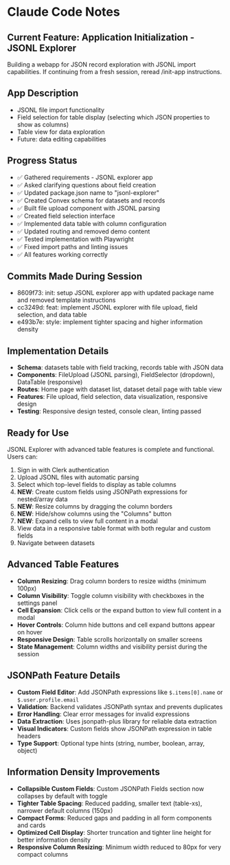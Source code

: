 # Claude Code Notes

## Current Feature: Application Initialization - JSONL Explorer

Building a webapp for JSON record exploration with JSONL import capabilities. If continuing from a fresh session, reread /init-app instructions.

## App Description
- JSONL file import functionality
- Field selection for table display (selecting which JSON properties to show as columns)
- Table view for data exploration
- Future: data editing capabilities

## Progress Status
- ✅ Gathered requirements - JSONL explorer app
- ✅ Asked clarifying questions about field creation
- ✅ Updated package.json name to "jsonl-explorer"
- ✅ Created Convex schema for datasets and records
- ✅ Built file upload component with JSONL parsing
- ✅ Created field selection interface
- ✅ Implemented data table with column configuration
- ✅ Updated routing and removed demo content
- ✅ Tested implementation with Playwright
- ✅ Fixed import paths and linting issues
- ✅ All features working correctly

## Commits Made During Session
- 8609f73: init: setup JSONL explorer app with updated package name and removed template instructions
- cc3249d: feat: implement JSONL explorer with file upload, field selection, and data table
- e493b7e: style: implement tighter spacing and higher information density

## Implementation Details
- **Schema**: datasets table with field tracking, records table with JSON data
- **Components**: FileUpload (JSONL parsing), FieldSelector (dropdown), DataTable (responsive)
- **Routes**: Home page with dataset list, dataset detail page with table view
- **Features**: File upload, field selection, data visualization, responsive design
- **Testing**: Responsive design tested, console clean, linting passed

## Ready for Use
JSONL Explorer with advanced table features is complete and functional. Users can:
1. Sign in with Clerk authentication
2. Upload JSONL files with automatic parsing
3. Select which top-level fields to display as table columns
4. **NEW**: Create custom fields using JSONPath expressions for nested/array data
5. **NEW**: Resize columns by dragging the column borders
6. **NEW**: Hide/show columns using the "Columns" button
7. **NEW**: Expand cells to view full content in a modal
8. View data in a responsive table format with both regular and custom fields
9. Navigate between datasets

## Advanced Table Features
- **Column Resizing**: Drag column borders to resize widths (minimum 100px)
- **Column Visibility**: Toggle column visibility with checkboxes in the settings panel
- **Cell Expansion**: Click cells or the expand button to view full content in a modal
- **Hover Controls**: Column hide buttons and cell expand buttons appear on hover
- **Responsive Design**: Table scrolls horizontally on smaller screens
- **State Management**: Column widths and visibility persist during the session

## JSONPath Feature Details
- **Custom Field Editor**: Add JSONPath expressions like `$.items[0].name` or `$.user.profile.email`
- **Validation**: Backend validates JSONPath syntax and prevents duplicates
- **Error Handling**: Clear error messages for invalid expressions
- **Data Extraction**: Uses jsonpath-plus library for reliable data extraction
- **Visual Indicators**: Custom fields show JSONPath expression in table headers
- **Type Support**: Optional type hints (string, number, boolean, array, object)

## Information Density Improvements
- **Collapsible Custom Fields**: Custom JSONPath Fields section now collapses by default with toggle
- **Tighter Table Spacing**: Reduced padding, smaller text (table-xs), narrower default columns (150px)
- **Compact Forms**: Reduced gaps and padding in all form components and cards
- **Optimized Cell Display**: Shorter truncation and tighter line height for better information density
- **Responsive Column Resizing**: Minimum width reduced to 80px for very compact columns